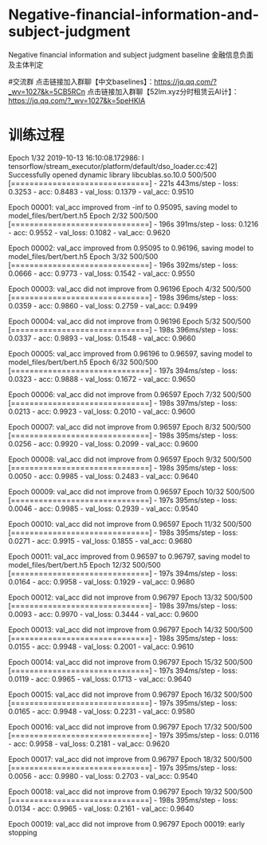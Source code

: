 # Negative-financial-information-and-subject-judgment
Negative financial information and subject judgment baseline
金融信息负面及主体判定


#交流群
点击链接加入群聊【中文baselines】：https://jq.qq.com/?_wv=1027&k=5CB5RCn
点击链接加入群聊【52lm.xyz分时租赁云AI计】：https://jq.qq.com/?_wv=1027&k=5peHKIA

# 训练过程

Epoch 1/32
2019-10-13 16:10:08.172986: I tensorflow/stream_executor/platform/default/dso_loader.cc:42] Successfully opened dynamic library libcublas.so.10.0
500/500 [==============================] - 221s 443ms/step - loss: 0.3253 - acc: 0.8483 - val_loss: 0.1379 - val_acc: 0.9510

Epoch 00001: val_acc improved from -inf to 0.95095, saving model to model_files/bert/bert.h5
Epoch 2/32
500/500 [==============================] - 196s 391ms/step - loss: 0.1216 - acc: 0.9552 - val_loss: 0.1082 - val_acc: 0.9620

Epoch 00002: val_acc improved from 0.95095 to 0.96196, saving model to model_files/bert/bert.h5
Epoch 3/32
500/500 [==============================] - 196s 392ms/step - loss: 0.0666 - acc: 0.9773 - val_loss: 0.1542 - val_acc: 0.9550

Epoch 00003: val_acc did not improve from 0.96196
Epoch 4/32
500/500 [==============================] - 198s 396ms/step - loss: 0.0359 - acc: 0.9860 - val_loss: 0.2759 - val_acc: 0.9499

Epoch 00004: val_acc did not improve from 0.96196
Epoch 5/32
500/500 [==============================] - 198s 396ms/step - loss: 0.0337 - acc: 0.9893 - val_loss: 0.1548 - val_acc: 0.9660

Epoch 00005: val_acc improved from 0.96196 to 0.96597, saving model to model_files/bert/bert.h5
Epoch 6/32
500/500 [==============================] - 197s 394ms/step - loss: 0.0323 - acc: 0.9888 - val_loss: 0.1672 - val_acc: 0.9650

Epoch 00006: val_acc did not improve from 0.96597
Epoch 7/32
500/500 [==============================] - 198s 397ms/step - loss: 0.0213 - acc: 0.9923 - val_loss: 0.2010 - val_acc: 0.9600

Epoch 00007: val_acc did not improve from 0.96597
Epoch 8/32
500/500 [==============================] - 198s 395ms/step - loss: 0.0256 - acc: 0.9920 - val_loss: 0.2099 - val_acc: 0.9600

Epoch 00008: val_acc did not improve from 0.96597
Epoch 9/32
500/500 [==============================] - 198s 395ms/step - loss: 0.0050 - acc: 0.9985 - val_loss: 0.2483 - val_acc: 0.9640

Epoch 00009: val_acc did not improve from 0.96597
Epoch 10/32
500/500 [==============================] - 197s 395ms/step - loss: 0.0046 - acc: 0.9985 - val_loss: 0.2939 - val_acc: 0.9540

Epoch 00010: val_acc did not improve from 0.96597
Epoch 11/32
500/500 [==============================] - 198s 395ms/step - loss: 0.0271 - acc: 0.9915 - val_loss: 0.1855 - val_acc: 0.9680

Epoch 00011: val_acc improved from 0.96597 to 0.96797, saving model to model_files/bert/bert.h5
Epoch 12/32
500/500 [==============================] - 197s 394ms/step - loss: 0.0164 - acc: 0.9958 - val_loss: 0.1929 - val_acc: 0.9680

Epoch 00012: val_acc did not improve from 0.96797
Epoch 13/32
500/500 [==============================] - 198s 397ms/step - loss: 0.0093 - acc: 0.9970 - val_loss: 0.3444 - val_acc: 0.9600

Epoch 00013: val_acc did not improve from 0.96797
Epoch 14/32
500/500 [==============================] - 198s 395ms/step - loss: 0.0155 - acc: 0.9948 - val_loss: 0.2001 - val_acc: 0.9610

Epoch 00014: val_acc did not improve from 0.96797
Epoch 15/32
500/500 [==============================] - 197s 394ms/step - loss: 0.0119 - acc: 0.9965 - val_loss: 0.1713 - val_acc: 0.9640

Epoch 00015: val_acc did not improve from 0.96797
Epoch 16/32
500/500 [==============================] - 197s 395ms/step - loss: 0.0165 - acc: 0.9948 - val_loss: 0.2231 - val_acc: 0.9580

Epoch 00016: val_acc did not improve from 0.96797
Epoch 17/32
500/500 [==============================] - 197s 395ms/step - loss: 0.0116 - acc: 0.9958 - val_loss: 0.2181 - val_acc: 0.9620

Epoch 00017: val_acc did not improve from 0.96797
Epoch 18/32
500/500 [==============================] - 197s 395ms/step - loss: 0.0056 - acc: 0.9980 - val_loss: 0.2703 - val_acc: 0.9540

Epoch 00018: val_acc did not improve from 0.96797
Epoch 19/32
500/500 [==============================] - 198s 395ms/step - loss: 0.0134 - acc: 0.9965 - val_loss: 0.2161 - val_acc: 0.9640

Epoch 00019: val_acc did not improve from 0.96797
Epoch 00019: early stopping
